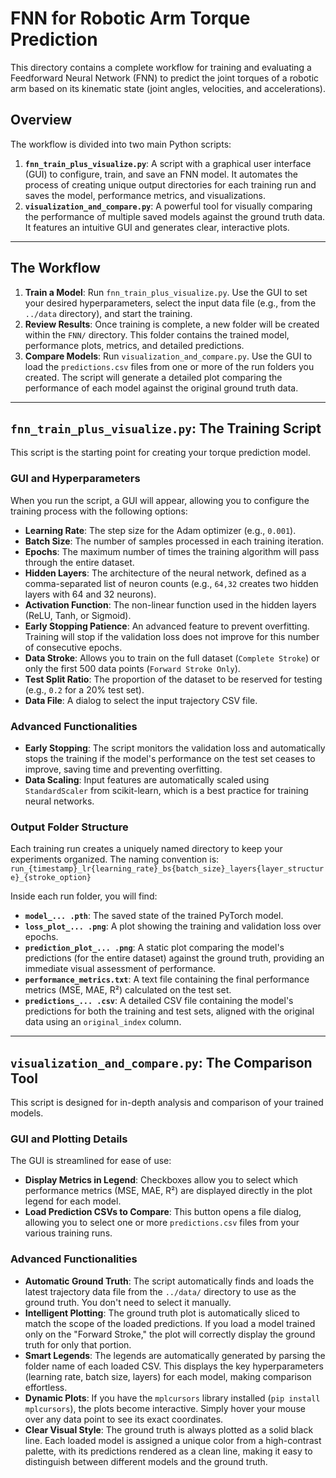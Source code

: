 # FNN for Robotic Arm Torque Prediction

This directory contains a complete workflow for training and evaluating a Feedforward Neural Network (FNN) to predict the joint torques of a robotic arm based on its kinematic state (joint angles, velocities, and accelerations).

## Overview

The workflow is divided into two main Python scripts:

1.  **`fnn_train_plus_visualize.py`**: A script with a graphical user interface (GUI) to configure, train, and save an FNN model. It automates the process of creating unique output directories for each training run and saves the model, performance metrics, and visualizations.
2.  **`visualization_and_compare.py`**: A powerful tool for visually comparing the performance of multiple saved models against the ground truth data. It features an intuitive GUI and generates clear, interactive plots.

---

## The Workflow

1.  **Train a Model**: Run `fnn_train_plus_visualize.py`. Use the GUI to set your desired hyperparameters, select the input data file (e.g., from the `../data` directory), and start the training.
2.  **Review Results**: Once training is complete, a new folder will be created within the `FNN/` directory. This folder contains the trained model, performance plots, metrics, and detailed predictions.
3.  **Compare Models**: Run `visualization_and_compare.py`. Use the GUI to load the `predictions.csv` files from one or more of the run folders you created. The script will generate a detailed plot comparing the performance of each model against the original ground truth data.

---

## `fnn_train_plus_visualize.py`: The Training Script

This script is the starting point for creating your torque prediction model.

### GUI and Hyperparameters

When you run the script, a GUI will appear, allowing you to configure the training process with the following options:
-   **Learning Rate**: The step size for the Adam optimizer (e.g., `0.001`).
-   **Batch Size**: The number of samples processed in each training iteration.
-   **Epochs**: The maximum number of times the training algorithm will pass through the entire dataset.
-   **Hidden Layers**: The architecture of the neural network, defined as a comma-separated list of neuron counts (e.g., `64,32` creates two hidden layers with 64 and 32 neurons).
-   **Activation Function**: The non-linear function used in the hidden layers (ReLU, Tanh, or Sigmoid).
-   **Early Stopping Patience**: An advanced feature to prevent overfitting. Training will stop if the validation loss does not improve for this number of consecutive epochs.
-   **Data Stroke**: Allows you to train on the full dataset (`Complete Stroke`) or only the first 500 data points (`Forward Stroke Only`).
-   **Test Split Ratio**: The proportion of the dataset to be reserved for testing (e.g., `0.2` for a 20% test set).
-   **Data File**: A dialog to select the input trajectory CSV file.

### Advanced Functionalities

-   **Early Stopping**: The script monitors the validation loss and automatically stops the training if the model's performance on the test set ceases to improve, saving time and preventing overfitting.
-   **Data Scaling**: Input features are automatically scaled using `StandardScaler` from scikit-learn, which is a best practice for training neural networks.

### Output Folder Structure

Each training run creates a uniquely named directory to keep your experiments organized. The naming convention is:
`run_{timestamp}_lr{learning_rate}_bs{batch_size}_layers{layer_structure}_{stroke_option}`

Inside each run folder, you will find:
-   **`model_... .pth`**: The saved state of the trained PyTorch model.
-   **`loss_plot_... .png`**: A plot showing the training and validation loss over epochs.
-   **`prediction_plot_... .png`**: A static plot comparing the model's predictions (for the entire dataset) against the ground truth, providing an immediate visual assessment of performance.
-   **`performance_metrics.txt`**: A text file containing the final performance metrics (MSE, MAE, R²) calculated on the test set.
-   **`predictions_... .csv`**: A detailed CSV file containing the model's predictions for both the training and test sets, aligned with the original data using an `original_index` column.

---

## `visualization_and_compare.py`: The Comparison Tool

This script is designed for in-depth analysis and comparison of your trained models.

### GUI and Plotting Details

The GUI is streamlined for ease of use:
-   **Display Metrics in Legend**: Checkboxes allow you to select which performance metrics (MSE, MAE, R²) are displayed directly in the plot legend for each model.
-   **Load Prediction CSVs to Compare**: This button opens a file dialog, allowing you to select one or more `predictions.csv` files from your various training runs.

### Advanced Functionalities

-   **Automatic Ground Truth**: The script automatically finds and loads the latest trajectory data file from the `../data/` directory to use as the ground truth. You don't need to select it manually.
-   **Intelligent Plotting**: The ground truth plot is automatically sliced to match the scope of the loaded predictions. If you load a model trained only on the "Forward Stroke," the plot will correctly display the ground truth for only that portion.
-   **Smart Legends**: The legends are automatically generated by parsing the folder name of each loaded CSV. This displays the key hyperparameters (learning rate, batch size, layers) for each model, making comparison effortless.
-   **Dynamic Plots**: If you have the `mplcursors` library installed (`pip install mplcursors`), the plots become interactive. Simply hover your mouse over any data point to see its exact coordinates.
-   **Clear Visual Style**: The ground truth is always plotted as a solid black line. Each loaded model is assigned a unique color from a high-contrast palette, with its predictions rendered as a clean line, making it easy to distinguish between different models and the ground truth. 